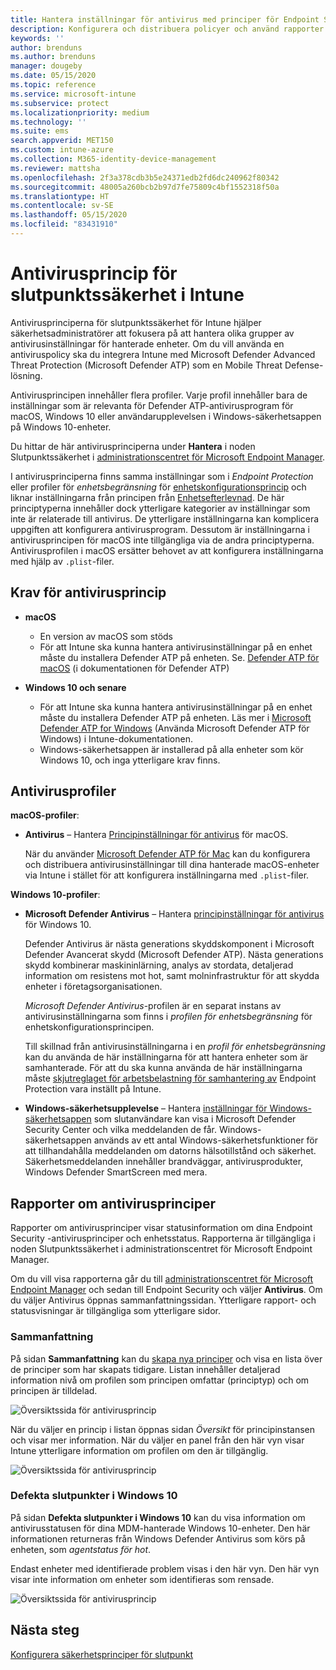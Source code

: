 ```yaml
---
title: Hantera inställningar för antivirus med principer för Endpoint Security i Microsoft Intune | Microsoft Docs
description: Konfigurera och distribuera policyer och använd rapporter för enheter du hanterar med antivirusprinciper för slutpunktssäkerhet i Microsoft Endpoint Manager.
keywords: ''
author: brenduns
ms.author: brenduns
manager: dougeby
ms.date: 05/15/2020
ms.topic: reference
ms.service: microsoft-intune
ms.subservice: protect
ms.localizationpriority: medium
ms.technology: ''
ms.suite: ems
search.appverid: MET150
ms.custom: intune-azure
ms.collection: M365-identity-device-management
ms.reviewer: mattsha
ms.openlocfilehash: 2f3a378cdb3b5e24371edb2fd6dc240962f80342
ms.sourcegitcommit: 48005a260bcb2b97d7fe75809c4bf1552318f50a
ms.translationtype: HT
ms.contentlocale: sv-SE
ms.lasthandoff: 05/15/2020
ms.locfileid: "83431910"
---
```

# <a name="antivirus-policy-for-endpoint-security-in-intune"></a>Antivirusprincip för slutpunktssäkerhet i Intune

Antivirusprinciperna för slutpunktssäkerhet för Intune hjälper säkerhetsadministratörer att fokusera på att hantera olika grupper av antivirusinställningar för hanterade enheter. Om du vill använda en antiviruspolicy ska du integrera Intune med Microsoft Defender Advanced Threat Protection (Microsoft Defender ATP) som en Mobile Threat Defense-lösning.

Antivirusprincipen innehåller flera profiler. Varje profil innehåller bara de inställningar som är relevanta för Defender ATP-antivirusprogram för macOS, Windows 10 eller användarupplevelsen i Windows-säkerhetsappen på Windows 10-enheter.

Du hittar de här antivirusprinciperna under **Hantera** i noden Slutpunktssäkerhet i [administrationscentret för Microsoft Endpoint Manager](https://go.microsoft.com/fwlink/?linkid=2109431).

I antivirusprinciperna finns samma inställningar som i *Endpoint Protection* eller profiler för *enhetsbegränsning* för [enhetskonfigurationsprincip](../configuration/device-profile-create.md) och liknar inställningarna från principen från [Enhetsefterlevnad](../protect/device-compliance-get-started.md). De här principtyperna innehåller dock ytterligare kategorier av inställningar som inte är relaterade till antivirus. De ytterligare inställningarna kan komplicera uppgiften att konfigurera antivirusprogram. Dessutom är inställningarna i antivirusprincipen för macOS inte tillgängliga via de andra principtyperna. Antivirusprofilen i macOS ersätter behovet av att konfigurera inställningarna med hjälp av `.plist`-filer.

## <a name="prerequisites-for-antivirus-policy"></a>Krav för antivirusprincip

- **macOS**
  - En version av macOS som stöds
  - För att Intune ska kunna hantera antivirusinställningar på en enhet måste du installera Defender ATP på enheten. Se. [Defender ATP för macOS](https://docs.microsoft.com/windows/security/threat-protection/microsoft-defender-atp/microsoft-defender-atp-mac) (i dokumentationen för Defender ATP)

- **Windows 10 och senare**
  - För att Intune ska kunna hantera antivirusinställningar på en enhet måste du installera Defender ATP på enheten. Läs mer i [Microsoft Defender ATP for Windows](../protect/advanced-threat-protection.md) (Använda Microsoft Defender ATP för Windows) i Intune-dokumentationen.
  - Windows-säkerhetsappen är installerad på alla enheter som kör Windows 10, och inga ytterligare krav finns.

## <a name="antivirus-profiles"></a>Antivirusprofiler

**macOS-profiler**:

- **Antivirus** – Hantera [Principinställningar för antivirus](../protect/antivirus-microsoft-defender-settings-macos.md) för macOS.

  När du använder [Microsoft Defender ATP för Mac](https://docs.microsoft.com/windows/security/threat-protection/microsoft-defender-atp/microsoft-defender-atp-mac) kan du konfigurera och distribuera antivirusinställningar till dina hanterade macOS-enheter via Intune i stället för att konfigurera inställningarna med `.plist`-filer.

**Windows 10-profiler**:

- **Microsoft Defender Antivirus** – Hantera [principinställningar för antivirus](../protect/antivirus-microsoft-defender-settings-windows.md) för Windows 10.

  Defender Antivirus är nästa generations skyddskomponent i Microsoft Defender Avancerat skydd (Microsoft Defender ATP). Nästa generations skydd kombinerar maskininlärning, analys av stordata, detaljerad information om resistens mot hot, samt molninfrastruktur för att skydda enheter i företagsorganisationen.

  *Microsoft Defender Antivirus*-profilen är en separat instans av antivirusinställningarna som finns i *profilen för enhetsbegränsning* för enhetskonfigurationsprincipen.
  
  Till skillnad från antivirusinställningarna i en *profil för enhetsbegränsning* kan du använda de här inställningarna för att hantera enheter som är samhanterade. För att du ska kunna använda de här inställningarna måste [skjutreglaget för arbetsbelastning för samhantering av](https://docs.microsoft.com/configmgr/comanage/how-to-switch-workloads) Endpoint Protection vara inställt på Intune.

- **Windows-säkerhetsupplevelse** – Hantera [inställningar för Windows-säkerhetsappen](../protect/antivirus-security-experience-windows-settings.md) som slutanvändare kan visa i Microsoft Defender Security Center och vilka meddelanden de får. Windows-säkerhetsappen används av ett antal Windows-säkerhetsfunktioner för att tillhandahålla meddelanden om datorns hälsotillstånd och säkerhet. Säkerhetsmeddelanden innehåller brandväggar, antivirusprodukter, Windows Defender SmartScreen med mera.

## <a name="antivirus-policy-reports"></a>Rapporter om antivirusprinciper

Rapporter om antivirusprinciper visar statusinformation om dina Endpoint Security -antivirusprinciper och enhetsstatus. Rapporterna är tillgängliga i noden Slutpunktssäkerhet i administrationscentret för Microsoft Endpoint Manager.

Om du vill visa rapporterna går du till [administrationscentret för Microsoft Endpoint Manager](https://go.microsoft.com/fwlink/?linkid=2109431) och sedan till Endpoint Security och väljer **Antivirus**. Om du väljer Antivirus öppnas sammanfattningssidan. Ytterligare rapport- och statusvisningar är tillgängliga som ytterligare sidor.

### <a name="summary"></a>Sammanfattning

På sidan **Sammanfattning** kan du [skapa nya principer](../protect/endpoint-security-policy.md#create-an-endpoint-security-policy) och visa en lista över de principer som har skapats tidigare. Listan innehåller detaljerad information nivå om profilen som principen omfattar (principtyp) och om principen är tilldelad.

![Översiktssida för antivirusprincip](./media/endpoint-security-antivirus-policy/antivirus-summary.png)

När du väljer en princip i listan öppnas sidan *Översikt* för principinstansen och visar mer information. När du väljer en panel från den här vyn visar Intune ytterligare information om profilen om den är tillgänglig.

![Översiktssida för antivirusprincip](./media/endpoint-security-antivirus-policy/policy-overview.png)

### <a name="windows-10-unhealthy-endpoints"></a>Defekta slutpunkter i Windows 10

På sidan **Defekta slutpunkter i Windows 10** kan du visa information om antivirusstatusen för dina MDM-hanterade Windows 10-enheter. Den här informationen returneras från Windows Defender Antivirus som körs på enheten, som *agentstatus för hot*.

Endast enheter med identifierade problem visas i den här vyn. Den här vyn visar inte information om enheter som identifieras som rensade.

![Översiktssida för antivirusprincip](./media/endpoint-security-antivirus-policy/antivirus-unhealthy-endpoints.png)

## <a name="next-steps"></a>Nästa steg

[Konfigurera säkerhetsprinciper för slutpunkt](../protect/endpoint-security-policy.md#create-an-endpoint-security-policy)
